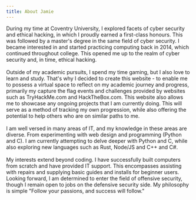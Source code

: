```yaml
---
title: About Jamie
---
```


During my time at Coventry University, I explored facets of cyber security and ethical hacking, in which I proudly earned a first-class honours. This was followed by a master's degree in the same field of cyber security. I became interested in and started practicing computing back in 2014, which continued throughout college. This opened me up to the realm of cyber security and, in time, ethical hacking.  <br/>
<br/>
Outside of my academic pursuits, I spend my time gaming, but I also love to learn and study. That's why I decided to create this website - to enable me to possess a virtual space to reflect on my academic journey and progress, primarily my capture the flag events and challenges provided by websites such as TryHackMe.com and HackTheBox.com. This website also allows me to showcase any ongoing projects that I am currently doing. This will serve as a method of tracking my own progression, while also offering the potential to  help others who are on similar paths to me. <br/>
<br>
I am well versed in many areas of IT, and my knowledge in these areas are diverse. From experimenting with web design and programming (Python and C). I am currently attempting to delve deeper with Python and C, while also exploring new languages such as Rust, Node/JS and C++ and C#. <br/>
<br>
My interests extend beyond coding. I have successfully built computers from scratch and have provided IT support. This encompasses assisting with repairs and supplying basic guides and installs for beginner users. Looking forward, I am determined to enter the field of offensive security, though I remain open to jobs on the defensive security side. My philosophy is simple "Follow your passions, and success will follow." <br/>





